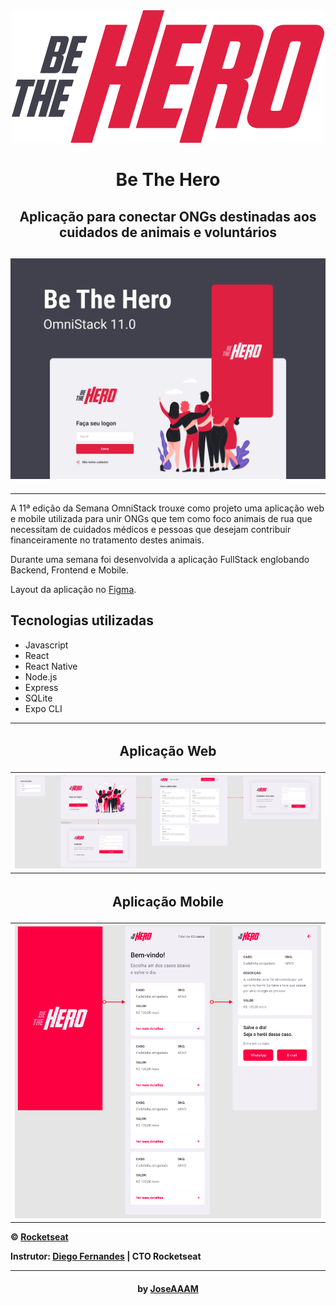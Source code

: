 <div align="center">
  <img src="./imgs/logo.svg" />
  <h1>Be The Hero</h1>
  <h2>Aplicação para conectar ONGs destinadas aos cuidados de animais e voluntários<h2>
  <img src="./imgs/Capa.png" />
</div>

---

<p>A 11ª edição da Semana OmniStack trouxe como projeto uma aplicação web e mobile utilizada para unir ONGs que tem como foco animais de rua que necessitam de cuidados médicos e pessoas que desejam contribuir financeiramente no tratamento destes animais.</p>

Durante uma semana foi desenvolvida a aplicação FullStack englobando Backend, Frontend e Mobile.

Layout da aplicação no [Figma](https://www.figma.com/file/2C2yvw7jsCOGmaNUDftX9n/Be-The-Hero---OmniStack-11?node-id=0%3A1).

## Tecnologias utilizadas
- Javascript
- React
- React Native
- Node.js
- Express
- SQLite
- Expo CLI

<table>
  <tr>
    <th><h2>Aplicação Web</h2></th>
  </tr>
  <tr>
    <th width="100%">
      <img src="./imgs/FigmaMobile.png" />
    </th>
  </tr>
   <tr>
     <th><h2>Aplicação Mobile</h2></th>
  </tr>
  <tr>
    <th width="100%">
      <img src="./imgs/FigmaWeb.png" />
    </th>
   </tr>
</table>

**&copy; [Rocketseat](https://rocketseat.com.br/)**

**Instrutor: [Diego Fernandes](https://github.com/diego3g) | CTO Rocketseat**

---

<h4 align="center">by <a href="https://github.com/JoseAAAM" target="_blank">JoseAAAM</a> </h4>
